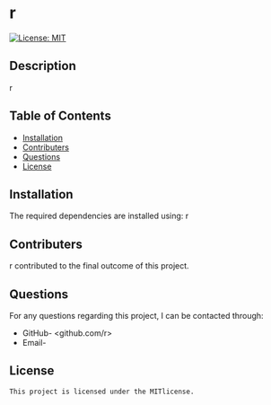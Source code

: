 # r

  [![License: MIT](https://img.shields.io/badge/License-MIT-yellow.svg)](https://opensource.org/licenses/MIT)

  ## Description
  r

  ## Table of Contents
  * [Installation](#installation)
  * [Contributers](#contributers)
  * [Questions](#questions)
  * [License](#license)

  ## Installation
  The required dependencies are installed using: r

  ## Contributers
  r contributed to the final outcome of this project.

  ## Questions
  For any questions regarding this project, I can be contacted through:
  * GitHub- <github.com/r>
  * Email- <r>

  ## License 
  
    This project is licensed under the MITlicense.

  

